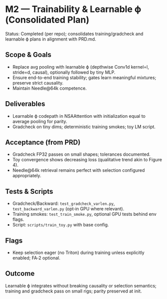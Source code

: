 # M2 — Trainability & Learnable ϕ (Consolidated Plan)

Status: Completed (per repo); consolidates training/gradcheck and learnable ϕ plans in alignment with PRD.md.

## Scope & Goals
- Replace avg pooling with learnable ϕ (depthwise Conv1d kernel=l, stride=d, causal), optionally followed by tiny MLP.
- Ensure end-to-end training stability; gates learn meaningful mixtures; preserve strict causality.
- Maintain Needle@64k competence.

## Deliverables
- Learnable ϕ codepath in NSAAttention with initialization equal to average pooling for parity.
- Gradcheck on tiny dims; deterministic training smokes; toy LM script.

## Acceptance (from PRD)
- Gradcheck FP32 passes on small shapes; tolerances documented.
- Toy convergence shows decreasing loss (qualitative trend akin to Figure 4).
- Needle@64k retrieval remains perfect with selection configured appropriately.

## Tests & Scripts
- Gradcheck/Backward: `test_gradcheck_varlen.py`, `test_backward_varlen.py` (opt‑in GPU where relevant).
- Training smokes: `test_train_smoke.py`, optional GPU tests behind env flags.
- Script: `scripts/train_toy.py` with base config.

## Flags
- Keep selection eager (no Triton) during training unless explicitly enabled; FA‑2 optional.

## Outcome
Learnable ϕ integrates without breaking causality or selection semantics; training and gradcheck pass on small rigs; parity preserved at init.

